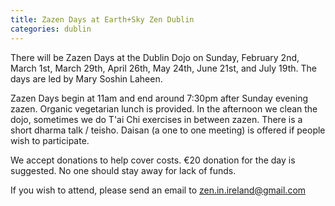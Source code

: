 ```yaml
---
title: Zazen Days at Earth+Sky Zen Dublin
categories: dublin
---
```


There will be Zazen Days at the Dublin Dojo on Sunday, February 2nd, March 1st, March 29th, April 26th, May 24th, June 21st, and July 19th. The days are led by Mary Soshin Laheen. 

Zazen Days begin at 11am and end around 7:30pm after Sunday evening zazen. Organic vegetarian lunch is provided. In the afternoon we clean the dojo, sometimes we do T'ai Chi exercises in between zazen. There is a short dharma talk / teisho.
Daisan (a one to one meeting) is offered if people wish to participate.

We accept donations to help cover costs. €20 donation for the day is suggested. No one should stay away for lack of funds.

If you wish to attend, please send an email to zen.in.ireland@gmail.com
